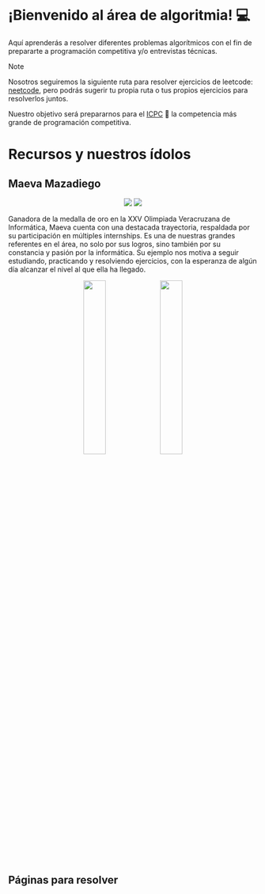 # ¡Bienvenido al área de algoritmia! 💻

Aquí aprenderás a resolver diferentes problemas algorítmicos con el fin de prepararte a programación competitiva y/o entrevistas técnicas. 

> [!NOTE]
> Nosotros seguiremos la siguiente ruta para resolver ejercicios de leetcode: <a href="https://neetcode.io/">neetcode</a>, pero podrás sugerir tu propia ruta o tus propios ejercicios para resolverlos juntos. 

Nuestro objetivo será prepararnos para el <a href="https://icpc.global/">ICPC</a> 🚀 la competencia más grande de programación competitiva. 

# Recursos y nuestros ídolos 

## Maeva Mazadiego
<div align="center">
 
  <a href="https://www.instagram.com/mae_mazcort/"> <img src="https://img.shields.io/badge/Instagram-%23E4405F.svg?style=for-the-badge&logo=Instagram&logoColor=white"></a>
  <a href="https://www.linkedin.com/in/maeva-mazadiego/"> <img src="https://img.shields.io/badge/linkedin-%230077B5.svg?style=for-the-badge&logo=linkedin&logoColor=white"></a>
</div>

Ganadora de la medalla de oro en la XXV Olimpiada Veracruzana de Informática, Maeva cuenta con una destacada trayectoria, respaldada por su participación en múltiples internships. Es una de nuestras grandes referentes en el área, no solo por sus logros, sino también por su constancia y pasión por la informática. Su ejemplo nos motiva a seguir estudiando, practicando y resolviendo ejercicios, con la esperanza de algún día alcanzar el nivel al que ella ha llegado.

<div align="center">
 <a href="https://www.youtube.com/watch?v=xcbQ9yLuM9o&t=120s"><img width="30%" src="https://img.youtube.com/vi/xcbQ9yLuM9o/mqdefault.jpg"/></a>
 <a href="https://www.youtube.com/watch?v=kJElJySiHiM&t=737s">
 <img width="30%" src="https://img.youtube.com/vi/kJElJySiHiM/mqdefault.jpg"/>
 </a>
</div>


## Páginas para resolver 

